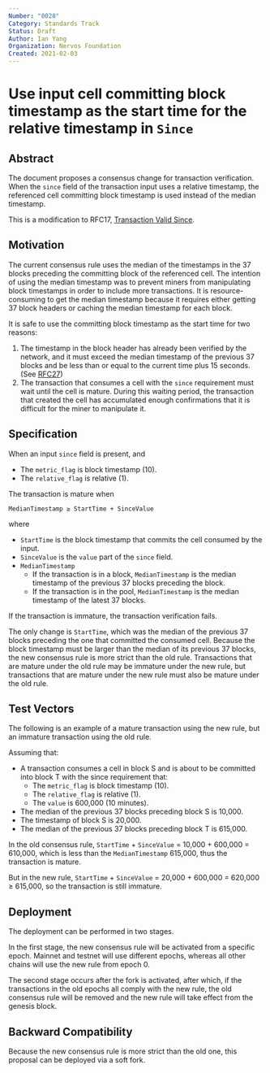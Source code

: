 ```yaml
---
Number: "0028"
Category: Standards Track
Status: Draft
Author: Ian Yang
Organization: Nervos Foundation
Created: 2021-02-03
---
```


# Use input cell committing block timestamp as the start time for the relative timestamp in `Since`

## Abstract

The document proposes a consensus change for transaction verification. When the `since` field of the transaction input uses a relative timestamp, the referenced cell committing block timestamp is used instead of the median timestamp.

This is a modification to RFC17, [Transaction Valid Since](../0017-tx-valid-since/0017-tx-valid-since.md).

## Motivation

The current consensus rule uses the median of the timestamps in the 37 blocks preceding the committing block of the referenced cell. The intention of using the median timestamp was to prevent miners from manipulating block timestamps in order to include more transactions. It is resource-consuming to get the median timestamp because it requires either getting 37 block headers or caching the median timestamp for each block.

It is safe to use the committing block timestamp as the start time for two reasons:

1. The timestamp in the block header has already been verified by the network, and it must exceed the median timestamp of the previous 37 blocks and be less than or equal to the current time plus 15 seconds. (See [RFC27](../0027-block-structure/0027-block-structure.md#timestamp-uint64))
2. The transaction that consumes a cell with the `since` requirement must wait until the cell is mature. During this waiting period, the transaction that created the cell has accumulated enough confirmations that it is difficult for the miner to manipulate it.

## Specification

When an input `since` field is present, and

* The `metric_flag` is block timestamp (10).
* The `relative_flag` is relative (1).

The transaction is mature when

```
MedianTimestamp ≥ StartTime + SinceValue
```

where

* `StartTime` is the block timestamp that commits the cell consumed by the input.
* `SinceValue` is the `value` part of the `since` field.
* `MedianTimestamp`
  * If the transaction is in a block, `MedianTimestamp` is the median timestamp of the previous 37 blocks preceding the block.
  * If the transaction is in the pool, `MedianTimestamp` is the median timestamp of the latest 37 blocks.

If the transaction is immature, the transaction verification fails.

The only change is `StartTime`, which was the median of the previous 37 blocks preceding the one that committed the consumed cell. Because the block timestamp must be larger than the median of its previous 37 blocks, the new consensus rule is more strict than the old rule. Transactions that are mature under the old rule may be immature under the new rule, but transactions that are mature under the new rule must also be mature under the old rule.

## Test Vectors

The following is an example of a mature transaction using the new rule, but an immature transaction using the old rule.

Assuming that:

* A transaction consumes a cell in block S and is about to be committed into block T with the since requirement that:
	* The `metric_flag` is block timestamp (10).
	* The `relative_flag` is relative (1).
	* The `value` is 600,000 (10 minutes).
* The median of the previous 37 blocks preceding block S is 10,000.
* The timestamp of block S is 20,000.
* The median of the previous 37 blocks preceding block T is 615,000.

In the old consensus rule, `StartTime` + `SinceValue` = 10,000 + 600,000 = 610,000, which is less than the `MedianTimestamp` 615,000, thus the transaction is mature.

But in the new rule, `StartTime` + `SinceValue` = 20,000 + 600,000 = 620,000 ≥ 615,000, so the transaction is still immature.

## Deployment

The deployment can be performed in two stages.

In the first stage, the new consensus rule will be activated from a specific epoch. Mainnet and testnet will use different epochs, whereas all other chains will use the new rule from epoch 0.

The second stage occurs after the fork is activated, after which, if the transactions in the old epochs all comply with the new rule, the old consensus rule will be removed and the new rule will take effect from the genesis block.

## Backward Compatibility

Because the new consensus rule is more strict than the old one, this proposal can be deployed via a soft fork.
